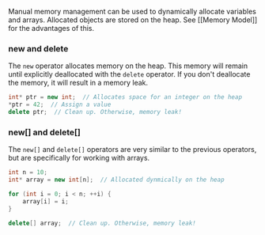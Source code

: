 Manual memory management can be used to dynamically allocate variables and arrays. Allocated objects are stored on the heap. See [[Memory Model]] for the advantages of this.

### new and delete
The `new` operator allocates memory on the heap. This memory will remain until explicitly deallocated with the `delete` operator. If you don't deallocate the memory, it will result in a memory leak.
```c++
int* ptr = new int;  // Allocates space for an integer on the heap
*ptr = 42;  // Assign a value
delete ptr;  // Clean up. Otherwise, memory leak!
```
### new[] and delete[]
The `new[]` and `delete[]` operators are very similar to the previous operators, but are specifically for working with arrays.
```c++
int n = 10;
int* array = new int[n];  // Allocated dynmically on the heap

for (int i = 0; i < n; ++i) {
	array[i] = i;
}

delete[] array;  // Clean up. Otherwise, memory leak!
```